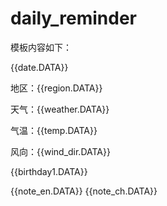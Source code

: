 # daily_reminder

模板内容如下：

{{date.DATA}} 

地区：{{region.DATA}} 

天气：{{weather.DATA}} 

气温：{{temp.DATA}} 

风向：{{wind_dir.DATA}}

{{birthday1.DATA}}

{{note_en.DATA}} 
{{note_ch.DATA}}
